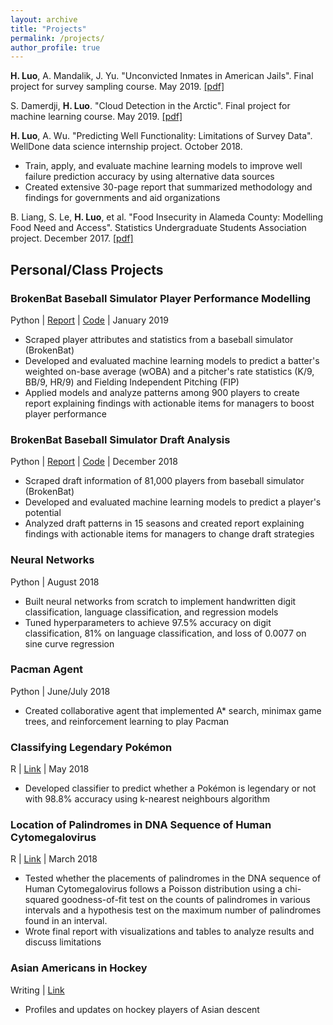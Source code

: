 ```yaml
---
layout: archive
title: "Projects"
permalink: /projects/
author_profile: true
---
```


**H. Luo**, A. Mandalik, J. Yu. "Unconvicted Inmates in American Jails". Final project for survey sampling course. May 2019. [[pdf]](https:/hLuo27.github.io/files/sampling.pdf)

S. Damerdji, **H. Luo**. "Cloud Detection in the Arctic". Final project for machine learning course. May 2019. [[pdf]](https:/hLuo27.github.io/files/redwood.pdf)

**H. Luo**, A. Wu. "Predicting Well Functionality: Limitations of Survey Data". WellDone data science internship project. October 2018. 

- Train, apply, and evaluate machine learning models to improve well failure prediction accuracy by using alternative data sources
- Created extensive 30-page report that summarized methodology and findings for governments and aid organizations 

B. Liang, S. Le, **H. Luo**, et al. "Food Insecurity in Alameda County: Modelling Food Need and Access". Statistics Undergraduate Students Association project. December 2017. [[pdf]](https://susa.berkeley.edu/dataconsulting/food-insecurity)

## Personal/Class Projects

### BrokenBat Baseball Simulator Player Performance Modelling
Python | [Report](https://github.com/hLuo27/broken_bat/blob/master/player_performance/player_performance_report.pdf) | [Code](https://github.com/hLuo27/broken_bat/tree/master/player_performance) | January 2019
-	Scraped player attributes and statistics from a baseball simulator (BrokenBat)
-	Developed and evaluated machine learning models to predict a batter's weighted on-base average (wOBA) and a pitcher's rate statistics (K/9, BB/9, HR/9) and Fielding Independent Pitching (FIP) 
-	Applied models and analyze patterns among 900 players to create report explaining findings with actionable items for managers to boost player performance

### BrokenBat Baseball Simulator Draft Analysis
Python | [Report](https://github.com/hLuo27/broken_bat/blob/master/draft/draft_report.pdf) | [Code](https://github.com/hLuo27/broken_bat/tree/master/draft) | December 2018
-	Scraped draft information of 81,000 players from baseball simulator (BrokenBat)
-	Developed and evaluated machine learning models to predict a player's potential
-	Analyzed draft patterns in 15 seasons and created report explaining findings with actionable items for managers to change draft strategies

### Neural Networks
Python | August 2018
- Built neural networks from scratch to implement handwritten digit classification, language classification, and regression models
- Tuned hyperparameters to achieve 97.5% accuracy on digit classification, 81% on language classification, and loss of 0.0077 on sine curve regression

### Pacman Agent
Python | June/July 2018
- Created collaborative agent that implemented A* search, minimax game trees, and reinforcement learning to play Pacman

### Classifying Legendary Pokémon
R | [Link](https://github.com/hLuo27/pokemon/blob/master/classify_legenday_pokemon_report.md) | May 2018
- Developed classifier to predict whether a Pokémon is legendary or not with 98.8% accuracy using k-nearest neighbours algorithm 

### Location of Palindromes in DNA Sequence of Human Cytomegalovirus
R | [Link](https://github.com/hLuo27/DNA_palindromes/blob/master/dna_palindromes.md) | March 2018
- Tested whether the placements of palindromes in the DNA sequence of Human Cytomegalovirus follows a Poisson distribution using a chi-squared goodness-of-fit test on the counts of palindromes in various intervals and a hypothesis test on the maximum number of palindromes found in an interval.
- Wrote final report with visualizations and tables to analyze results and discuss limitations

### Asian Americans in Hockey
Writing | [Link](https://asianamericanhockey.home.blog)
- Profiles and updates on hockey players of Asian descent